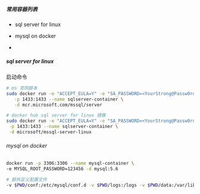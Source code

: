 ##### 常用容器列表

- sql server for linux

- mysql on docker

- 

##### sql server for linux

启动命令

```bash
# ms 官网脚本
sudo docker run -e "ACCEPT_EULA=Y" -e "SA_PASSWORD=<YourStrong@Passw0rd>" \
   -p 1433:1433 --name sqlserver-container \
   -d mcr.microsoft.com/mssql/server

# docker hub sql server for linux 镜像
sudo docker run -e "ACCEPT_EULA=Y" -e "SA_PASSWORD=<YourStrong@Passw0rd>" \
 -p 1433:1433 --name sqlserver-container \
 -d microsoft/mssql-server-linux
```

###### mysql on docker

```bash
docker run -p 3306:3306 --name mysql-container \
-e MYSQL_ROOT_PASSWORD=123456 -d mysql:5.6 

# 额外定义配置文件
-v $PWD/conf:/etc/mysql/conf.d -v $PWD/logs:/logs -v $PWD/data:/var/lib/mysql
```
